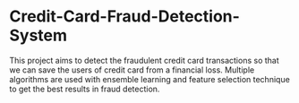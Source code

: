 # Credit-Card-Fraud-Detection-System
This project aims to detect the fraudulent credit card transactions so that we can save the users of credit card from a financial loss. Multiple algorithms are used with ensemble learning and feature selection technique to get the best results in fraud detection.
